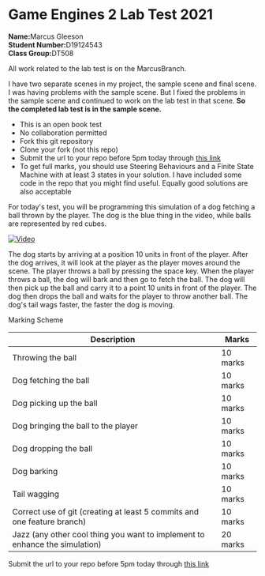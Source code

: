 # Game Engines 2 Lab Test 2021

<html>
<body>
<p><b>Name:</b>Marcus Gleeson<br>
<b>Student Number:</b>D19124543<br>
<b>Class Group:</b>DT508
</P>
<p>All work related to the lab test is on the MarcusBranch.</p>
<p>I have two separate scenes in my project, the sample scene and final scene. I was having problems with the sample scene. But I fixed the problems in the sample scene and continued to work on the lab test in that scene. <b>So the completed lab test is in the sample scene. </b></p>
<p>

</p>
<p>

</p>
<p>

</p>
<p>

</p>
<p>

</p>
<p>

</p>
<p>

</p>
</body>
</html>


- This is an open book test
- No collaboration permitted
- Fork this git repository
- Clone your fork (not this repo)
- Submit the url to your repo before 5pm today through [this link](https://docs.google.com/forms/d/e/1FAIpQLSfBxtMyunljtU-JyiUt80HjvzqQXuFgJWXIBX5x3lCJcp7Wbg/viewform)
- To get full marks, you should use Steering Behaviours and a Finite State Machine with at least 3 states in your solution. I have included some code in the repo that you might find useful. Equally good solutions are also acceptable

For today's test, you will be programming this simulation of a dog fetching a ball thrown by the player. The dog is the blue thing in the video, while balls are represented by red cubes.

[![Video](http://img.youtube.com/vi/uDrDQ7w-hzw/0.jpg)](http://www.youtube.com/watch?v=uDrDQ7w-hzw)

The dog starts by arriving at a position 10 units in front of the player. After the dog arrives, it will look at the player as the player moves around the scene. The player throws a ball by pressing the space key. When the player throws a ball, the dog will bark and then go to fetch the ball. The dog will then pick up the ball and carry it to a point 10 units in front of the player. The dog then drops the ball and waits for the player to throw another ball. The dog's tail wags faster, the faster the dog is moving.

Marking Scheme

| Description | Marks |
|-------------|-------|
| Throwing the ball | 10 marks |
| Dog fetching the ball | 10 marks |
| Dog picking up the ball | 10 marks |
| Dog bringing the ball to the player | 10 marks |
| Dog dropping the ball | 10 marks |
| Dog barking | 10 marks |
| Tail wagging | 10 marks |
| Correct use of git (creating at least 5 commits and one feature branch) | 10 marks |
| Jazz (any other cool thing you want to implement to enhance the simulation) | 20 marks |

Submit the url to your repo before 5pm today through [this link](https://docs.google.com/forms/d/e/1FAIpQLSfBxtMyunljtU-JyiUt80HjvzqQXuFgJWXIBX5x3lCJcp7Wbg/viewform) 


